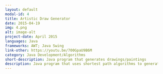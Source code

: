 ```yaml
---
layout: default
modal-id: 4
title: Artistic Draw Generator
date: 2015-04-19
img: 4.png
alt: image-alt
project-date: April 2015
languages: Java
frameworks: AWT; Java Swing
link-other: https://youtu.be/700GpaU9B6M
category: Java Development/Algorithms
short-description: Java program that generates drawings/paintings
description: Java program that uses shortest path algorithms to generate interesting drawings that can be influenced by the clicks made by a user. Check the video below to see it running!
---
```

